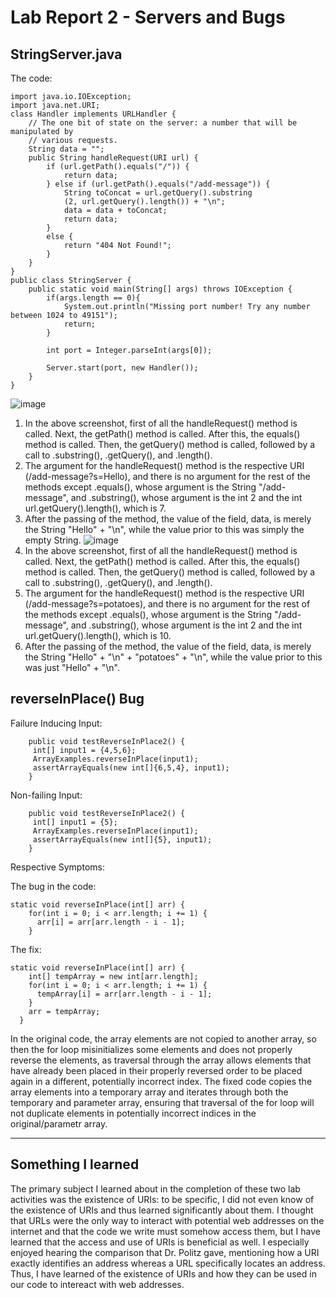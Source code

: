 # Lab Report 2 - Servers and Bugs
## StringServer.java
The code:
```
import java.io.IOException;
import java.net.URI;
class Handler implements URLHandler {
    // The one bit of state on the server: a number that will be manipulated by
    // various requests.
    String data = "";
    public String handleRequest(URI url) {
        if (url.getPath().equals("/")) {
            return data;
        } else if (url.getPath().equals("/add-message")) {
            String toConcat = url.getQuery().substring
            (2, url.getQuery().length()) + "\n";
            data = data + toConcat;
            return data;
        } 
        else {
            return "404 Not Found!";
        }
    }
}
public class StringServer {
    public static void main(String[] args) throws IOException {
        if(args.length == 0){
            System.out.println("Missing port number! Try any number between 1024 to 49151");
            return;
        }

        int port = Integer.parseInt(args[0]);

        Server.start(port, new Handler());
    }
}
```
![image](https://user-images.githubusercontent.com/122576045/215695268-750807c7-6c37-4eda-93d1-45cd4fb28a27.png)
1. In the above screenshot, first of all the handleRequest() method is called. Next, the getPath() method is called. After this, the equals() method is called. Then, the getQuery() method is called, followed by a call to .substring(), .getQuery(), and .length().
2. The argument for the handleRequest() method is the respective URI (/add-message?s=Hello), and there is no argument for the rest of the methods except .equals(), whose argument is the String "/add-message", and .substring(), whose argument is the int 2 and the int url.getQuery().length(), which is 7. 
3. After the passing of the method, the value of the field, data, is merely the String "Hello" + "\n", while the value prior to this was simply the empty String.
![image](https://user-images.githubusercontent.com/122576045/215695199-94a930b3-eefe-43ac-96e2-a8902931e21f.png)
1. In the above screenshot, first of all the handleRequest() method is called. Next, the getPath() method is called. After this, the equals() method is called. Then, the getQuery() method is called, followed by a call to .substring(), .getQuery(), and .length().
2. The argument for the handleRequest() method is the respective URI (/add-message?s=potatoes), and there is no argument for the rest of the methods except .equals(), whose argument is the String "/add-message", and .substring(), whose argument is the int 2 and the int url.getQuery().length(), which is 10. 
3. After the passing of the method, the value of the field, data, is merely the String "Hello" + "\n" + "potatoes" + "\n", while the value prior to this was just "Hello" + "\n".
## reverseInPlace() Bug
Failure Inducing Input:
```@Test
    public void testReverseInPlace2() {
   	 int[] input1 = {4,5,6};
   	 ArrayExamples.reverseInPlace(input1);
   	 assertArrayEquals(new int[]{6,5,4}, input1);
    }
```
Non-failing Input:
```@Test
    public void testReverseInPlace2() {
   	 int[] input1 = {5};
   	 ArrayExamples.reverseInPlace(input1);
   	 assertArrayEquals(new int[]{5}, input1);
    }
```
Respective Symptoms:

The bug in the code:
```
static void reverseInPlace(int[] arr) {
    for(int i = 0; i < arr.length; i += 1) {
      arr[i] = arr[arr.length - i - 1];
    }
```
The fix:
```
static void reverseInPlace(int[] arr) {
    int[] tempArray = new int[arr.length];
    for(int i = 0; i < arr.length; i += 1) {
      tempArray[i] = arr[arr.length - i - 1];
    }
    arr = tempArray;
  } 
 ```
 In the original code, the array elements are not copied to another array, so then the for loop misinitializes some elements and does not properly reverse the elements, as traversal through the array allows elements that have already been placed in their properly reversed order to be placed again in a different, potentially incorrect index. The fixed code copies the array elements into a temporary array and iterates through both the temporary and parameter array, ensuring that traversal of the for loop will not duplicate elements in potentially incorrect indices in the original/parametr array. 
***
## Something I learned
The primary subject I learned about in the completion of these two lab activities was the existence of URIs: to be specific, I did not even know of the existence of URIs and thus learned significantly about them. I thought that URLs were the only way to interact with potential web addresses on the internet and that the code we write must somehow access them, but I have learned that the access and use of URIs is beneficial as well. I especially enjoyed hearing the comparison that Dr. Politz gave, mentioning how a URI exactly identifies an address whereas a URL specifically locates an address. Thus, I have learned of the existence of URIs and how they can be used in our code to intereact with web addresses.
